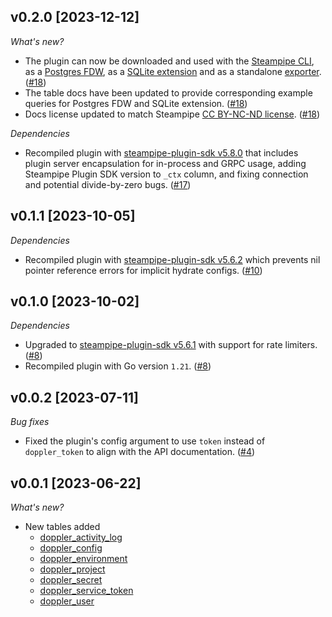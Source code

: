 ## v0.2.0 [2023-12-12]

_What's new?_

- The plugin can now be downloaded and used with the [Steampipe CLI](https://steampipe.io/docs), as a [Postgres FDW](https://steampipe.io/docs/steampipe_postgres/overview), as a [SQLite extension](https://steampipe.io/docs//steampipe_sqlite/overview) and as a standalone [exporter](https://steampipe.io/docs/steampipe_export/overview). ([#18](https://github.com/turbot/steampipe-plugin-doppler/pull/18))
- The table docs have been updated to provide corresponding example queries for Postgres FDW and SQLite extension. ([#18](https://github.com/turbot/steampipe-plugin-doppler/pull/18))
- Docs license updated to match Steampipe [CC BY-NC-ND license](https://github.com/turbot/steampipe-plugin-doppler/blob/main/docs/LICENSE). ([#18](https://github.com/turbot/steampipe-plugin-doppler/pull/18))

_Dependencies_

- Recompiled plugin with [steampipe-plugin-sdk v5.8.0](https://github.com/turbot/steampipe-plugin-sdk/blob/main/CHANGELOG.md#v580-2023-12-11) that includes plugin server encapsulation for in-process and GRPC usage, adding Steampipe Plugin SDK version to `_ctx` column, and fixing connection and potential divide-by-zero bugs. ([#17](https://github.com/turbot/steampipe-plugin-doppler/pull/17))

## v0.1.1 [2023-10-05]

_Dependencies_

- Recompiled plugin with [steampipe-plugin-sdk v5.6.2](https://github.com/turbot/steampipe-plugin-sdk/blob/main/CHANGELOG.md#v562-2023-10-03) which prevents nil pointer reference errors for implicit hydrate configs. ([#10](https://github.com/turbot/steampipe-plugin-doppler/pull/10))

## v0.1.0 [2023-10-02]

_Dependencies_

- Upgraded to [steampipe-plugin-sdk v5.6.1](https://github.com/turbot/steampipe-plugin-sdk/blob/main/CHANGELOG.md#v561-2023-09-29) with support for rate limiters. ([#8](https://github.com/turbot/steampipe-plugin-doppler/pull/8))
- Recompiled plugin with Go version `1.21`. ([#8](https://github.com/turbot/steampipe-plugin-doppler/pull/8))

## v0.0.2 [2023-07-11]

_Bug fixes_

- Fixed the plugin's config argument to use `token` instead of `doppler_token` to align with the API documentation. ([#4](https://github.com/turbot/steampipe-plugin-doppler/pull/4))

## v0.0.1 [2023-06-22]

_What's new?_

- New tables added
  - [doppler_activity_log](https://hub.steampipe.io/plugins/turbot/doppler/tables/doppler_activity_log)
  - [doppler_config](https://hub.steampipe.io/plugins/turbot/doppler/tables/doppler_config)
  - [doppler_environment](https://hub.steampipe.io/plugins/turbot/doppler/tables/doppler_environment)
  - [doppler_project](https://hub.steampipe.io/plugins/turbot/doppler/tables/doppler_project)
  - [doppler_secret](https://hub.steampipe.io/plugins/turbot/doppler/tables/doppler_secret)
  - [doppler_service_token](https://hub.steampipe.io/plugins/turbot/doppler/tables/doppler_service_token)
  - [doppler_user](https://hub.steampipe.io/plugins/turbot/doppler/tables/doppler_user)
